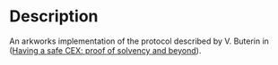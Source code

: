 # Description

An arkworks implementation of the protocol described by V. Buterin in ([Having a safe CEX: proof of solvency and beyond](https://vitalik.ca/general/2022/11/19/proof_of_solvency.html)).